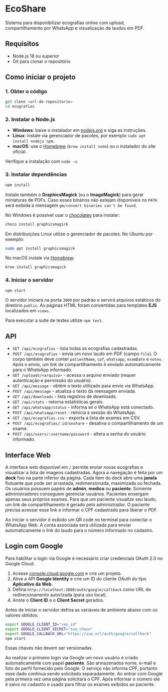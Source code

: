# EcoShare

Sistema para disponibilizar ecografias online com upload, compartilhamento por WhatsApp e visualização de laudos em PDF.

## Requisitos

- Node.js 18 ou superior
- Git para clonar o repositório

## Como iniciar o projeto

### 1. Obter o código

```bash
git clone <url-do-repositorio>
cd ecografias
```

### 2. Instalar o Node.js

- **Windows**: baixe o instalador em [nodejs.org](https://nodejs.org/) e siga as instruções.
- **Linux**: instale via gerenciador de pacotes, por exemplo `sudo apt install nodejs npm`.
- **macOS**: use o [Homebrew](https://brew.sh/) (`brew install node`) ou o instalador do site oficial.

Verifique a instalação com `node -v`.

### 3. Instalar dependências

```bash
npm install
```

Instale também o **GraphicsMagick** (ou o **ImageMagick**) para gerar
miniaturas de PDFs. Caso esses binários não estejam disponíveis no `PATH`
será exibida a mensagem `gm/convert binaries can't be found`.

No Windows é possível usar o [chocolatey](https://chocolatey.org/) para
instalar:

```bash
choco install graphicsmagick
```

Em distribuições Linux utilize o gerenciador de pacotes. No Ubuntu por
exemplo:

```bash
sudo apt install graphicsmagick
```

No macOS instale via [Homebrew](https://brew.sh/):

```bash
brew install graphicsmagick
```

### 4. Iniciar o servidor

```bash
npm start
```

O servidor iniciará na porta `3000` por padrão e servirá arquivos estáticos do diretório `public`.
As páginas HTML foram convertidas para templates **EJS** localizados em `views`.

Para executar a suíte de testes utilize `npm test`.

## API

- `GET /api/ecografias` - lista todas as ecografias cadastradas.
- `POST /api/ecografias` - envia um novo laudo em PDF (campo `file`). O corpo também deve conter `patientName`, `cpf`, `whatsapp`, `examDate` e `notes`. Após o envio, um link de compartilhamento é enviado automaticamente para o WhatsApp informado.
- `GET /uploads/<arquivo>` - acessa o arquivo enviado (requer autenticação e permissão do usuário).
- `GET /api/message` - obtém o texto utilizado para envio via WhatsApp.
- `POST /api/message` - atualiza o texto da mensagem enviada.
- `GET /api/downloads` - lista registros de downloads.
- `GET /api/stats` - retorna estatísticas gerais.
- `GET /api/whatsapp/status` - informa se o WhatsApp está conectado.
- `POST /api/whatsapp/reset` - reinicia a sessão do WhatsApp.
- `GET /api/ecografias.csv` - exporta a lista de exames em CSV.
- `POST /api/ecografias/:id/unshare` - desativa o compartilhamento de um exame.
- `POST /api/users/:username/password` - altera a senha do usuário informado.

## Interface Web

A interface web disponível em `/` permite enviar novas ecografias e visualizar a lista de imagens cadastradas.
Agora a navegação é feita por um **dock** fixo na parte inferior da página.
Cada item do dock abre uma **janela** flutuante que pode ser arrastada,
redimensionada, maximizada ou fechada.
Os usuários possuem papéis de **admin**, **medico** ou **paciente**. Somente administradores conseguem gerenciar usuários.
Pacientes enxergam apenas seus próprios exames.
Para que um paciente visualize seu laudo, um link de compartilhamento é gerado pelo administrador. O paciente precisa acessar esse link e informar o CPF cadastrado para liberar o PDF.

Ao iniciar o servidor é exibido um QR code no terminal para conectar o WhatsApp Web. A conta associada será utilizada para enviar automaticamente o link do laudo para o número informado no cadastro.

## Login com Google

Para habilitar o login via Google é necessário criar credenciais OAuth 2.0 no Google Cloud.

1. Acesse [console.cloud.google.com](https://console.cloud.google.com/) e crie um projeto.
2. Ative a API **Google Identity** e crie um ID do cliente OAuth do tipo **Aplicativo da Web**.
3. Defina `http://localhost:3000/auth/google/callback` como URL de redirecionamento autorizada (para uso local).
4. Anote o **Client ID** e o **Client Secret** gerados.

Antes de iniciar o servidor defina as variáveis de ambiente abaixo com os valores obtidos:

```bash
export GOOGLE_CLIENT_ID="seu_id"
export GOOGLE_CLIENT_SECRET="sua_chave"
export GOOGLE_CALLBACK_URL="https://sua.url/auth/google/callback"
npm start
```

Essas chaves não devem ser versionadas.

Ao realizar o primeiro login via Google um novo usuário é criado automaticamente
com papel **paciente**. São armazenados nome, e-mail e foto do perfil fornecido
pelo Google. O serviço não informa CPF, portanto esse dado continua sendo
solicitado separadamente. Ao entrar com Google pela primeira vez uma página
solicitará o CPF. Após informar o número ele é salvo no cadastro e usado para
filtrar os exames exibidos ao paciente.
